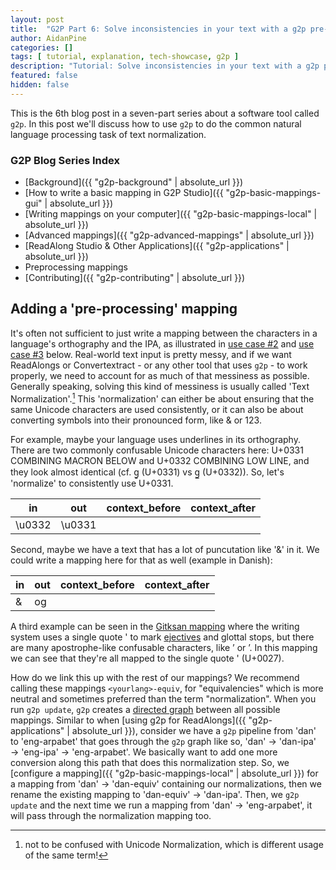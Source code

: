 ```yaml
---
layout: post
title:  "G2P Part 6: Solve inconsistencies in your text with a g2p pre-processing mapping"
author: AidanPine
categories: []
tags: [ tutorial, explanation, tech-showcase, g2p ]
description: "Tutorial: Solve inconsistencies in your text with a g2p pre-processing mapping"
featured: false
hidden: false
---
```


This is the 6th blog post in a seven-part series about a software tool called `g2p`. In this post we'll discuss how to use `g2p` to do the common natural language processing task of text normalization.

### G2P Blog Series Index

- [Background]({{ "g2p-background" | absolute_url }})
- [How to write a basic mapping in G2P Studio]({{ "g2p-basic-mappings-gui" | absolute_url }})
- [Writing mappings on your computer]({{ "g2p-basic-mappings-local" | absolute_url }})
- [Advanced mappings]({{ "g2p-advanced-mappings" | absolute_url }})
- [ReadAlong Studio & Other Applications]({{ "g2p-applications" | absolute_url }})
- Preprocessing mappings
- [Contributing]({{ "g2p-contributing" | absolute_url }})

## Adding a 'pre-processing' mapping

It's often not sufficient to just write a mapping between the characters in a language's orthography and the IPA, as illustrated in [use case #2](#use-case-2-a-language-with-multiple-writing-systems) and [use case #3](#use-case-3-converting-from-legacy-writing-systems) below. Real-world text input is pretty messy, and if we want ReadAlongs or Convertextract - or any other tool that uses `g2p` - to work properly, we need to account for as much of that messiness as possible. Generally speaking, solving this kind of messiness is usually called 'Text Normalization'.[^n] This 'normalization' can either be about ensuring that the same Unicode characters are used consistently, or it can also be about converting symbols into their pronounced form, like & or 123.

[^n]: not to be confused with Unicode Normalization, which is different usage of the same term!

For example, maybe your language uses underlines in its orthography. There are two commonly confusable Unicode characters here: U+0331 COMBINING MACRON BELOW and U+0332 COMBINING LOW LINE, and they look almost identical (cf. g̱ (U+0331) vs g̲ (U+0332)). So, let's 'normalize' to consistently use U+0331.

| in | out | context_before | context_after |
|---|---|---|---|
| \u0332 | \u0331 | |  |

Second, maybe we have a text that has a lot of puncutation like '&' in it. We could write a mapping here for that as well (example in Danish):

| in | out | context_before | context_after |
|---|---|---|---|
| & | og | |  |

A third example can be seen in the [Gitksan mapping](https://github.com/roedoejet/g2p/blob/main/g2p/mappings/langs/git/equiv.csv) where the writing system uses a single quote ' to mark [ejectives](https://en.wikipedia.org/wiki/Ejective_consonant) and glottal stops, but there are many apostrophe-like confusable characters, like ’ or ʼ. In this mapping we can see that they're all mapped to the single quote ' (U+0027).

How do we link this up with the rest of our mappings? We recommend calling these mappings `<yourlang>-equiv`, for "equivalencies" which is more neutral and sometimes preferred than the term "normalization". When you run `g2p update`, `g2p` creates a [directed graph](https://mathinsight.org/definition/directed_graph#:~:text=A%20directed%20graph%20is%20graph,digraph%20or%20a%20directed%20network.) between all possible mappings. Similar to when [using g2p for ReadAlongs]({{ "g2p-applications" | absolute_url }}), consider we have a `g2p` pipeline from 'dan' to 'eng-arpabet' that goes through the `g2p` graph like so, 'dan' → 'dan-ipa' → 'eng-ipa' → 'eng-arpabet'. We basically want to add one more conversion along this path that does this normalization step. So, we [configure a mapping]({{ "g2p-basic-mappings-local" | absolute_url }}) for a mapping from 'dan' → 'dan-equiv' containing our normalizations, then we rename the existing mapping to 'dan-equiv' → 'dan-ipa'. Then, we `g2p update` and the next time we run a mapping from 'dan' → 'eng-arpabet', it will pass through the normalization mapping too.
